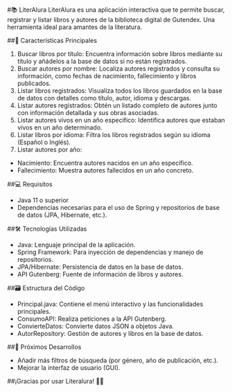 #📚 LiterAlura
LiterAlura es una aplicación interactiva que te permite buscar, registrar y listar libros y autores de la biblioteca digital de Gutendex. Una herramienta ideal para amantes de la literatura.

##🚀 Características Principales
1. Buscar libros por título:
Encuentra información sobre libros mediante su título y añádelos a la base de datos si no están registrados.
2. Buscar autores por nombre:
Localiza autores registrados y consulta su información, como fechas de nacimiento, fallecimiento y libros publicados.
3. Listar libros registrados:
Visualiza todos los libros guardados en la base de datos con detalles como título, autor, idioma y descargas.
4. Listar autores registrados:
Obtén un listado completo de autores junto con información detallada y sus obras asociadas.
5. Listar autores vivos en un año específico:
Identifica autores que estaban vivos en un año determinado.
6. Listar libros por idioma:
Filtra los libros registrados según su idioma (Español o Inglés).
7. Listar autores por año:
- Nacimiento: Encuentra autores nacidos en un año específico.
- Fallecimiento: Muestra autores fallecidos en un año concreto.

##💻 Requisitos
- Java 11 o superior
- Dependencias necesarias para el uso de Spring y repositorios de base de datos (JPA, Hibernate, etc.).

##🛠️ Tecnologías Utilizadas
- Java: Lenguaje principal de la aplicación.
- Spring Framework: Para inyección de dependencias y manejo de repositorios.
- JPA/Hibernate: Persistencia de datos en la base de datos.
- API Gutenberg: Fuente de información de libros y autores.

##🗃️ Estructura del Código
- Principal.java: Contiene el menú interactivo y las funcionalidades principales.
- ConsumoAPI: Realiza peticiones a la API Gutenberg.
- ConvierteDatos: Convierte datos JSON a objetos Java.
- AutorRepository: Gestión de autores y libros en la base de datos.

##📝 Próximos Desarrollos
- Añadir más filtros de búsqueda (por género, año de publicación, etc.).
- Mejorar la interfaz de usuario (GUI).

##¡Gracias por usar Literalura! 📖✨
